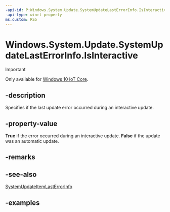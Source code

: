 ```yaml
---
-api-id: P:Windows.System.Update.SystemUpdateLastErrorInfo.IsInteractive
-api-type: winrt property
ms.custom: RS5
---
```


<!-- Property syntax.
public bool IsInteractive { get; }
-->

# Windows.System.Update.SystemUpdateLastErrorInfo.IsInteractive

> [!IMPORTANT]
> Only available for [Windows 10 IoT Core](https://learn.microsoft.com/windows/iot-core/windows-iot-core). 

## -description
Specifies if the last update error occurred during an interactive update.

## -property-value
**True** if the error occurred during an interactive update. **False** if the update was an automatic update.

## -remarks

## -see-also
[SystemUpdateItemLastErrorInfo](systemupdatelasterrorinfo.md)

## -examples

